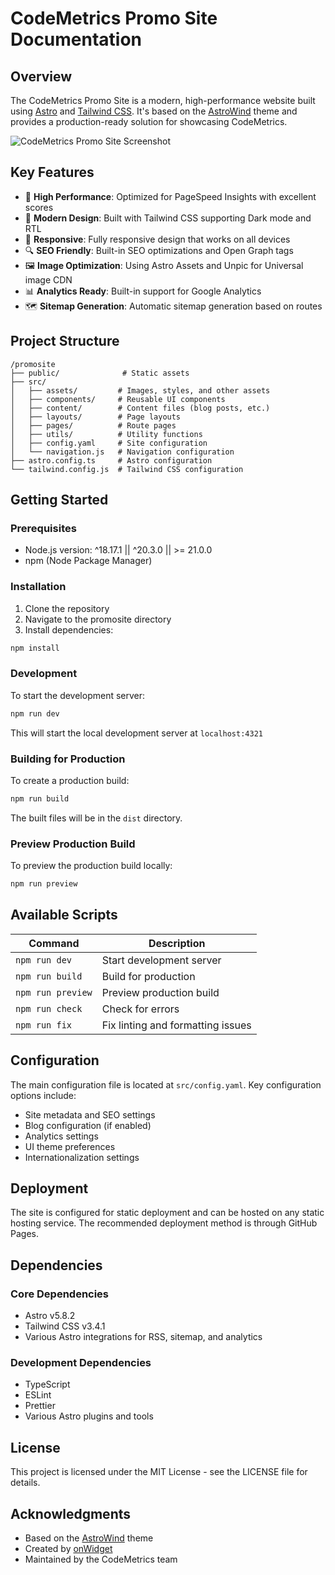 # CodeMetrics Promo Site Documentation

## Overview

The CodeMetrics Promo Site is a modern, high-performance website built using [Astro](https://astro.build/) and [Tailwind CSS](https://tailwindcss.com/). It's based on the [AstroWind](https://astrowind.vercel.app/) theme and provides a production-ready solution for showcasing CodeMetrics.

![CodeMetrics Promo Site Screenshot](../img/promosite.png)

## Key Features

- 🚀 **High Performance**: Optimized for PageSpeed Insights with excellent scores
- 🎨 **Modern Design**: Built with Tailwind CSS supporting Dark mode and RTL
- 📱 **Responsive**: Fully responsive design that works on all devices
- 🔍 **SEO Friendly**: Built-in SEO optimizations and Open Graph tags
- 🖼️ **Image Optimization**: Using Astro Assets and Unpic for Universal image CDN
- 📊 **Analytics Ready**: Built-in support for Google Analytics
- 🗺️ **Sitemap Generation**: Automatic sitemap generation based on routes

## Project Structure

```
/promosite
├── public/              # Static assets
├── src/
│   ├── assets/         # Images, styles, and other assets
│   ├── components/     # Reusable UI components
│   ├── content/        # Content files (blog posts, etc.)
│   ├── layouts/        # Page layouts
│   ├── pages/          # Route pages
│   ├── utils/          # Utility functions
│   ├── config.yaml     # Site configuration
│   └── navigation.js   # Navigation configuration
├── astro.config.ts     # Astro configuration
└── tailwind.config.js  # Tailwind CSS configuration
```

## Getting Started

### Prerequisites

- Node.js version: ^18.17.1 || ^20.3.0 || >= 21.0.0
- npm (Node Package Manager)

### Installation

1. Clone the repository
2. Navigate to the promosite directory
3. Install dependencies:

```bash
npm install
```

### Development

To start the development server:

```bash
npm run dev
```

This will start the local development server at `localhost:4321`

### Building for Production

To create a production build:

```bash
npm run build
```

The built files will be in the `dist` directory.

### Preview Production Build

To preview the production build locally:

```bash
npm run preview
```

## Available Scripts

| Command           | Description                       |
| ----------------- | --------------------------------- |
| `npm run dev`     | Start development server          |
| `npm run build`   | Build for production              |
| `npm run preview` | Preview production build          |
| `npm run check`   | Check for errors                  |
| `npm run fix`     | Fix linting and formatting issues |

## Configuration

The main configuration file is located at `src/config.yaml`. Key configuration options include:

- Site metadata and SEO settings
- Blog configuration (if enabled)
- Analytics settings
- UI theme preferences
- Internationalization settings

## Deployment

The site is configured for static deployment and can be hosted on any static hosting service. The recommended deployment method is through GitHub Pages.

## Dependencies

### Core Dependencies

- Astro v5.8.2
- Tailwind CSS v3.4.1
- Various Astro integrations for RSS, sitemap, and analytics

### Development Dependencies

- TypeScript
- ESLint
- Prettier
- Various Astro plugins and tools

## License

This project is licensed under the MIT License - see the LICENSE file for details.

## Acknowledgments

- Based on the [AstroWind](https://github.com/onwidget/astrowind) theme
- Created by [onWidget](https://onwidget.com)
- Maintained by the CodeMetrics team

